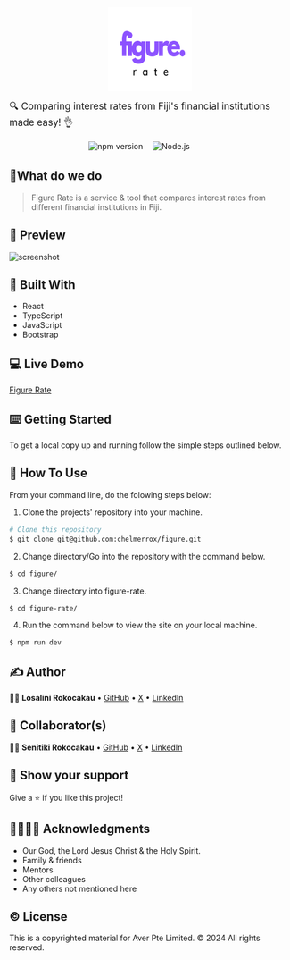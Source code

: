 <div style="display:flex; flex-direction: column; align-items: center;">
  <img src="./figure-rate/src/assets/figure-rate-logo-1.png" width="150" height="150" alt="Figure Rate Logo" />
  <p style="margin-top: 15px; font-size: 17px;">🔍 Comparing interest rates from Fiji's financial institutions made easy! 👌</p>
  <div style="display: flex; justify-content: center;">
    <img src="https://img.shields.io/badge/npm->=_10.2.4-blue" width="105" height="20" alt="npm version" style="margin-right: 10px;" />
    <img src="https://img.shields.io/badge/node.js->=_20.11.1-dark_green" width="105" height="20" alt="Node.js version" />
  </div>
</div>

## 🎯What do we do

> Figure Rate is a service & tool that compares interest rates from different financial institutions in Fiji.

## 📸 Preview

![screenshot](images/preview.png)

## 🔨 Built With

- React
- TypeScript
- JavaScript
- Bootstrap

## 💻 Live Demo

<a href="https://raw.githack.com/chelmerrox/figure/development/index.html">Figure Rate</a>

## ⌨️ Getting Started

To get a local copy up and running follow the simple steps outlined below.

## 🔧 How To Use

From your command line, do the folowing steps below:
​

1. Clone the projects' repository into your machine.

```bash
# Clone this repository
$ git clone git@github.com:chelmerrox/figure.git

```

2. Change directory/Go into the repository with the command below.

```bash
$ cd figure/

```

3. Change directory into figure-rate.

```bash
$ cd figure-rate/

```

4. Run the command below to view the site on your local machine.

```bash
$ npm run dev

```

## ✍️ Author

👩‍💻 **Losalini Rokocakau** • [GitHub](https://github.com/chelmerrox) • [X](https://twitter.com/chelmerrox) • [LinkedIn](https://www.linkedin.com/in/losalini-rokocakau)

## 🤝 Collaborator(s)

👨‍💻 **Senitiki Rokocakau** • [GitHub](https://github.com/senitiki) • [X](https://twitter.com/senitiki) • [LinkedIn](https://www.linkedin.com/in/senitiki-rokocakau)

## 🙏 Show your support

Give a ⭐️ if you like this project!

## 👨‍👩‍👧‍👦 Acknowledgments

- Our God, the Lord Jesus Christ & the Holy Spirit.
- Family & friends
- Mentors
- Other colleagues
- Any others not mentioned here

## ©️ License

This is a copyrighted material for Aver Pte Limited. ©️ 2024 All rights reserved.
